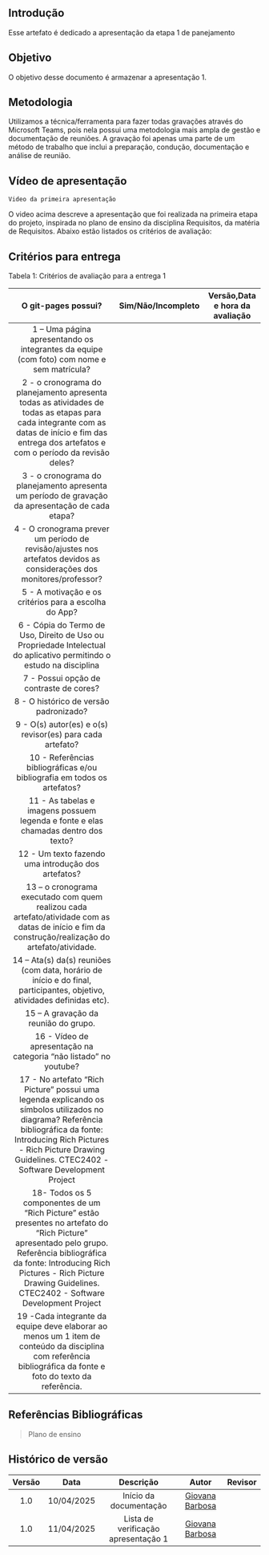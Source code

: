 ## Introdução

Esse artefato é dedicado a apresentação da etapa 1 de panejamento

## Objetivo

O objetivo desse documento é armazenar a apresentação 1.

## Metodologia

Utilizamos a técnica/ferramenta para fazer todas gravações através do Microsoft Teams, pois nela possui uma metodologia mais ampla de gestão e documentação de reuniões. A gravação foi apenas uma parte de um método de trabalho que inclui a preparação, condução, documentação e análise de reunião.

## Vídeo de apresentação

    Video da primeira apresentação

O video acima descreve a apresentação que foi realizada na primeira etapa do projeto, inspirada no plano de ensino da disciplina Requisitos, da matéria de Requisitos. Abaixo estão listados os critérios de avaliação:

## Critérios para entrega

Tabela 1: Critérios de avaliação para a entrega 1

|                                                                                                                      O git-pages possui?                                                                                                                      | Sim/Não/Incompleto | Versão,Data e hora da avaliação |
| :-----------------------------------------------------------------------------------------------------------------------------------------------------------------------------------------------------------------------------------------------------------: | :----------------: | :-----------------------------: |
|                                                                                   1 – Uma página apresentando os integrantes da equipe (com foto) com nome e sem matrícula?                                                                                   |                    |                                 |
|                                2 - o cronograma do planejamento apresenta todas as atividades de todas as etapas para cada integrante com as datas de início e fim das entrega dos artefatos e com o período da revisão deles?                                |                    |                                 |
|                                                                               3 - o cronograma do planejamento apresenta um período de gravação da apresentação de cada etapa?                                                                                |                    |                                 |
|                                                                     4 - O cronograma prever um período de revisão/ajustes nos artefatos devidos as considerações dos monitores/professor?                                                                     |                    |                                 |
|                                                                                                     5 - A motivação e os critérios para a escolha do App?                                                                                                     |                    |                                 |
|                                                                     6 - Cópia do Termo de Uso, Direito de Uso ou Propriedade Intelectual do aplicativo permitindo o estudo na disciplina                                                                      |                    |                                 |
|                                                                                                            7 - Possui opção de contraste de cores?                                                                                                            |                    |                                 |
|                                                                                                            8 - O histórico de versão padronizado?                                                                                                             |                    |                                 |
|                                                                                                   9 - O(s) autor(es) e o(s) revisor(es) para cada artefato?                                                                                                   |                    |                                 |
|                                                                                           10 - Referências bibliográficas e/ou bibliografia em todos os artefatos?                                                                                            |                    |                                 |
|                                                                                      11 - As tabelas e imagens possuem legenda e fonte e elas chamadas dentro dos texto?                                                                                      |                    |                                 |
|                                                                                                      12 - Um texto fazendo uma introdução dos artefatos?                                                                                                      |                    |                                 |
|                                                      13 – o cronograma executado com quem realizou cada artefato/atividade com as datas de início e fim da construção/realização do artefato/atividade.                                                       |                    |                                 |
|                                                                    14 – Ata(s) da(s) reuniões (com data, horário de início e do final, participantes, objetivo, atividades definidas etc).                                                                    |                    |                                 |
|                                                                                                             15 – A gravação da reunião do grupo.                                                                                                              |                    |                                 |
|                                                                                               16 - Vídeo de apresentação na categoria “não listado” no youtube?                                                                                               |                    |                                 |
|           17 - No artefato “Rich Picture” possui uma legenda explicando os símbolos utilizados no diagrama? Referência bibliográfica da fonte: Introducing Rich Pictures - Rich Picture Drawing Guidelines. CTEC2402 - Software Development Project           |                    |                                 |
| 18- Todos os 5 componentes de um “Rich Picture” estão presentes no artefato do “Rich Picture” apresentado pelo grupo. Referência bibliográfica da fonte: Introducing Rich Pictures - Rich Picture Drawing Guidelines. CTEC2402 - Software Development Project |                    |                                 |
|                                                 19 -Cada integrante da equipe deve elaborar ao menos um 1 item de conteúdo da disciplina com referência bibliográfica da fonte e foto do texto da referência.                                                 |                    |                                 |

## Referências Bibliográficas

> Plano de ensino

## Histórico de versão

| Versão |    Data    |              Descrição              |                     Autor                     | Revisor |
| :----: | :--------: | :---------------------------------: | :-------------------------------------------: | :-----: |
|  1.0   | 10/04/2025 |       Início da documentação        | [Giovana Barbosa ](https://github.com/gio221) |         |
|  1.0   | 11/04/2025 | Lista de verificação apresentação 1 | [Giovana Barbosa ](https://github.com/gio221) |         |
